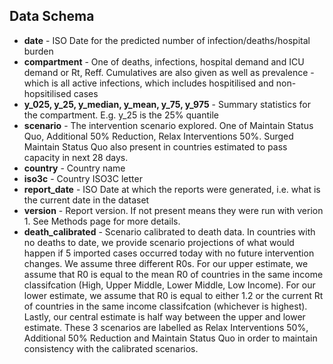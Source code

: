 ## Data Schema

* **date** - ISO Date for the predicted number of infection/deaths/hospital burden
* **compartment** - One of deaths, infections, hospital demand and ICU demand or Rt, Reff. Cumulatives are also given as well as prevalence - which is all active infections, which includes hospitilised and non-hopsitilised cases
* **y_025, y_25, y_median, y_mean, y_75, y_975** - Summary statistics for the compartment. E.g. y_25 is the 25% quantile
* **scenario** - The intervention scenario explored. One of Maintain Status Quo, Additional 50% Reduction, Relax Interventions 50%. Surged Maintain Status Quo also present in countries estimated to pass capacity in next 28 days.
* **country** - Country name
* **iso3c** - Country ISO3C letter
* **report_date** - ISO Date at which the reports were generated, i.e. what is the current date in the dataset
* **version** - Report version. If not present means they were run with verion 1. See Methods page for more details.
* **death_calibrated** - Scenario calibrated to death data. In countries with no deaths to date, we provide scenario projections of what would happen if 5 imported cases occurred today with no future intervention changes. We assume three different R0s. For our upper estimate, we assume that R0 is equal to the mean R0 of countries in the same income classifcation (High, Upper Middle, Lower Middle, Low Income). For our lower estimate, we assume that R0 is equal to either 1.2 or the current Rt of countries in the same income classifcation (whichever is highest). Lastly, our central estimate is half way between the upper and lower estimate. These 3 scenarios are labelled as Relax Interventions 50%, Additional 50% Reduction and Maintain Status Quo in order to maintain consistency with the calibrated scenarios.
